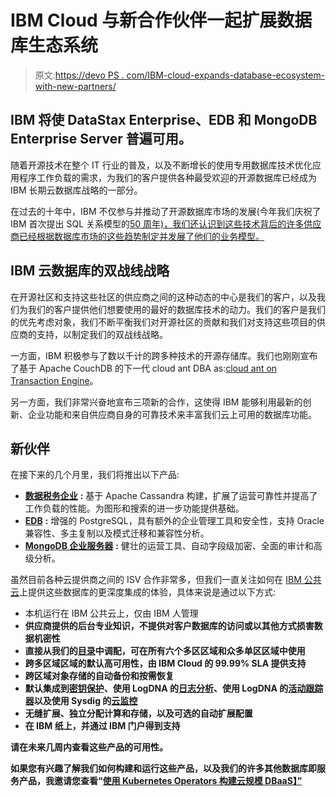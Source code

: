 # IBM Cloud 与新合作伙伴一起扩展数据库生态系统

> 原文:[https://devo PS . com/IBM-cloud-expands-database-ecosystem-with-new-partners/](https://devops.com/ibm-cloud-expands-database-ecosystem-with-new-partners/)

## IBM 将使 DataStax Enterprise、EDB 和 MongoDB Enterprise Server 普遍可用。

随着开源技术在整个 IT 行业的普及，以及不断增长的使用专用数据库技术优化应用程序工作负载的需求，为我们的客户提供各种最受欢迎的开源数据库已经成为 IBM 长期云数据库战略的一部分。

在过去的十年中，IBM 不仅参与并推动了开源数据库市场的发展(今年我们庆祝了 IBM 首次提出 SQL 关系模型的[50 周年)，我们还认识到这些技术背后的许多供应商已经根据数据库市场的这些趋势制定并发展了他们的业务模型。](https://www.ibm.com/blogs/research/?p=43079)

## IBM 云数据库的双战线战略

在开源社区和支持这些社区的供应商之间的这种动态的中心是我们的客户，以及我们为我们的客户提供他们想要使用的最好的数据库技术的动力。我们的客户是我们的优先考虑对象，我们不断平衡我们对开源社区的贡献和我们对支持这些项目的供应商的支持，以制定我们的双战线战略。

一方面，IBM 积极参与了数以千计的跨多种技术的开源存储库。我们也刚刚宣布了基于 Apache CouchDB 的下一代 cloud ant DBA as:[cloud ant on Transaction Engine](https://www.ibm.com/cloud/blog/announcements/ibm-cloudant-on-transaction-engine)。

另一方面，我们非常兴奋地宣布三项新的合作，这使得 IBM 能够利用最新的创新、企业功能和来自供应商自身的可靠技术来丰富我们云上可用的数据库功能。

## 新伙伴

在接下来的几个月里，我们将推出以下产品:

*   [**数据税务企业**](https://www.datastax.com/products/datastax-enterprise) **:** 基于 Apache Cassandra 构建，扩展了运营可靠性并提高了工作负载的性能。为图形和搜索的进一步功能提供基础。
*   [**EDB**](https://www.enterprisedb.com/) **:** 增强的 PostgreSQL，具有额外的企业管理工具和安全性，支持 Oracle 兼容性、多主复制以及模式迁移和兼容性分析。
*   [**MongoDB 企业服务器**](https://www.mongodb.com/) **:** 健壮的运营工具、自动字段级加密、全面的审计和高级分析。

虽然目前各种云提供商之间的 ISV 合作非常多，但我们一直关注如何在 [IBM 公共云](https://www.ibm.com/cloud/public "cloud_public")上提供这些数据库的更深度集成的体验，具体来说是通过以下方式:

*   本机运行在 IBM 公共云上，仅由 IBM 人管理
*   **供应商提供的后台专业知识，不提供对客户数据库的访问或以其他方式损害数据机密性**
*   **直接从我们的[目录](https://cloud.ibm.com/catalog?category=databases#services)中调配，可在所有六个多区区域和众多单区区域中使用**
*   **跨多区域区域的默认高可用性，由 IBM Cloud 的 99.99% SLA 提供支持**
*   **跨区域对象存储的自动备份和按需恢复**
*   **默认集成到[密钥保护](https://cloud.ibm.com/catalog/services/key-protect)、使用 LogDNA 的[日志分析](https://cloud.ibm.com/catalog/services/ibm-log-analysis-with-logdna)、使用 LogDNA 的[活动跟踪器](https://cloud.ibm.com/catalog/services/ibm-cloud-activity-tracker-with-logdna)以及使用 Sysdig 的[云监控](https://cloud.ibm.com/catalog/services/ibm-cloud-monitoring-with-sysdig)**
*   **无缝扩展、独立分配计算和存储，以及可选的自动扩展配置**
*   **在 IBM 纸上，并通过 IBM 门户得到支持**

**请在未来几周内查看这些产品的可用性。**

**如果您有兴趣了解我们如何构建和运行这些产品，以及我们的许多其他数据库即服务产品，我邀请您查看“[使用 Kubernetes Operators 构建云规模 DBaaS】”](https://www.ibm.com/cloud/blog/building-cloud-scale-dbaas-with-kubernetes-operators)**
